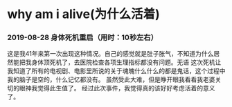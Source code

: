 # why am i alive(为什么活着)
### 2019-08-28 身体死机重启（用时：10秒左右）
这是我41年来第一次出现这种情况。自己的感觉就是肚子胀气，不知道为什么居然能把我身体顶死机了，去医院检查各项生理指标都没有问题。无语
这次死机让我知道了所有的电视剧、电影里所说的关于魂魄什么什么的都是鬼话，这个过程中我的脑子是空的，什么记忆都没有。
虽然受此大难，但是睁开眼我看看我老婆关切的眼神我觉得此生值了。
经过此次事件，我觉得真的该好好考虑活着的意义了。
